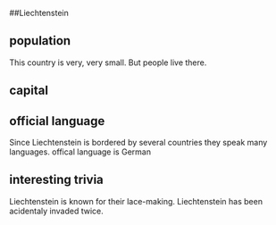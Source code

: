 ##Liechtenstein
## population
This country is very, very small.  But people live there.

## capital

 
## official language
Since Liechtenstein is bordered by several countries they speak many languages.
offical language is German
## interesting trivia
Liechtenstein is known for their lace-making.
Liechtenstein has been acidentaly invaded twice.


